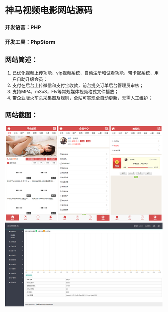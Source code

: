 # 神马视频电影网站源码
### 开发语言：PHP
### 开发工具：PhpStorm
## 网站简述：
1. 已优化视频上传功能，vip视频系统，自动注册和试看功能，带卡密系统，用户自助升级会员；
2. 支付在后台上传微信和支付宝收款，前台提交订单后台管理员审核；
3. 支持MP4，m3u8，Flv等常规媒体视频格式文件播放；
4. 带企业版火车头采集器及规则，全站可实现全自动更新，无需人工维护；
## 网站截图：
![1.png](readme/1.png)
![2.png](readme/2.png)
